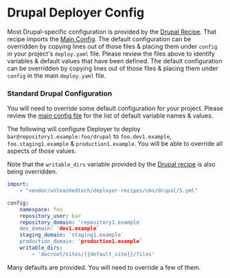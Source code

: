 # Drupal Deployer Config
Most Drupal-specific configuration is provided by the [Drupal Recipe](9.yml).
That recipe imports the [Main Config](../../config.yml). The default
configuration can be overridden by copying lines out of those files & placing
them under `config` in your project's `deploy.yaml` file. Please review the
files above to identify variables & default values that have been defined. The
default configuration can be overridden by copying lines out of those files &
placing them under `config` in the main `deploy.yaml` file.

### Standard Drupal Configuration

You will need to override some default configuration for your project.
Please review the [main config file](../../config.yml) for the list of default
variable names & values.

The following will configure Deployer to deploy `bar@repository1.example:foo/drupal`
to `foo.dev1.example`, `foo.staging1.example` & `production1.example`. You will be able to override all aspects of those values.

Note that the `writable_dirs` variable provided by the [Drupal recipe](9.yml)
is also being overridden.

```yaml
import:
    - "vendor/unleashedtech/deployer-recipes/cms/drupal/5.yml"

config:
    namespace: foo
    repository_user: bar
    repository_domain: 'repository1.example`
    dev_domain: 'dev1.example`
    staging_domain: 'staging1.example`
    production_domain: 'production1.example`
    writable_dirs:
        - 'docroot/sites/{{default_site}}/files'
```

Many defaults are provided. You will need to override a few of them.
